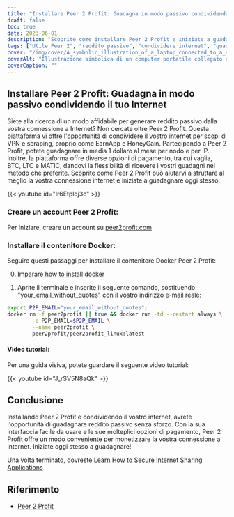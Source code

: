 ```yaml
---
title: "Installare Peer 2 Profit: Guadagna in modo passivo condividendo il tuo Internet"
draft: false
toc: true
date: 2023-06-01
description: "Scoprite come installare Peer 2 Profit e iniziate a guadagnare in modo passivo condividendo la vostra connessione Internet per scopi di VPN e scraping, con un guadagno medio mensile di 1 dollaro per nodo e per IP."
tags: ["Utile Peer 2", "reddito passivo", "condividere internet", "guadagnare denaro", "VPN", "raschiatura", "guadagnare online", "opzioni di pagamento", "vaglia", "BTC", "LTC", "MATICA", "Contenitore Docker", "esercitazione di installazione", "connessione a Internet", "guadagni", "fare soldi", "reddito online", "monetizzare internet", "guadagnare da casa", "condivisione della rete", "guadagnare da internet", "guadagnare dalla condivisione", "guadagnare senza sforzo", "incrementare i guadagni", "guadagnare dalla VPN", "guadagnare dalla raschiatura", "guadagnare da Peer 2 Profit", "monetizzazione di internet", "generazione di reddito passivo", "guadagnare dalla condivisione in rete"]
cover: "/img/cover/A_symbolic_illustration_of_a_laptop_connected_to_a_network.png"
coverAlt: "Illustrazione simbolica di un computer portatile collegato a una rete di nodi interconnessi, che rappresenta il concetto di condivisione di Internet per la generazione di reddito passivo."
coverCaption: ""
---
```


## Installare Peer 2 Profit: Guadagna in modo passivo condividendo il tuo Internet

Siete alla ricerca di un modo affidabile per generare reddito passivo dalla vostra connessione a Internet? Non cercate oltre Peer 2 Profit. Questa piattaforma vi offre l'opportunità di condividere il vostro internet per scopi di VPN e scraping, proprio come EarnApp e HoneyGain. Partecipando a Peer 2 Profit, potete guadagnare in media 1 dollaro al mese per nodo e per IP. Inoltre, la piattaforma offre diverse opzioni di pagamento, tra cui vaglia, BTC, LTC e MATIC, dandovi la flessibilità di ricevere i vostri guadagni nel metodo che preferite. Scoprite come Peer 2 Profit può aiutarvi a sfruttare al meglio la vostra connessione internet e iniziate a guadagnare oggi stesso.

{{< youtube id="Ir6Etplqj3c" >}}

### Creare un account Peer 2 Profit:
Per iniziare, creare un account su [peer2profit.com](https://peer2profit.com/)

### Installare il contenitore Docker:
Seguire questi passaggi per installare il contenitore Docker Peer 2 Profit:

0. Imparare [how to install docker](https://simeononsecurity.ch/other/creating-profitable-low-powered-crypto-miners/#installing-docker)

1. Aprite il terminale e inserite il seguente comando, sostituendo "your_email_without_quotes" con il vostro indirizzo e-mail reale:
```bash
export P2P_EMAIL="your_email_without_quotes";
docker rm -f peer2profit || true && docker run -td --restart always \
        -e P2P_EMAIL=$P2P_EMAIL \
        --name peer2profit \
        peer2profit/peer2profit_linux:latest
```

#### Video tutorial:
Per una guida visiva, potete guardare il seguente video tutorial:

{{< youtube id="J_rSV5N8aQk" >}}

## Conclusione
Installando Peer 2 Profit e condividendo il vostro internet, avrete l'opportunità di guadagnare reddito passivo senza sforzo. Con la sua interfaccia facile da usare e le sue molteplici opzioni di pagamento, Peer 2 Profit offre un modo conveniente per monetizzare la vostra connessione a internet. Iniziate oggi stesso a guadagnare!

Una volta terminato, dovreste [Learn How to Secure Internet Sharing Applications](https://simeononsecurity.ch/other/how-to-secure-internet-sharing-applications/)

## Riferimento
- [Peer 2 Profit](https://peer2profit.com/)
